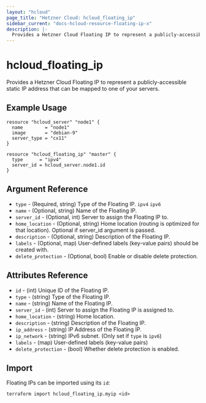```yaml
---
layout: "hcloud"
page_title: "Hetzner Cloud: hcloud_floating_ip"
sidebar_current: "docs-hcloud-resource-floating-ip-x"
description: |-
  Provides a Hetzner Cloud Floating IP to represent a publicly-accessible static IP address that can be mapped to one of your servers.
---
```


# hcloud_floating_ip

Provides a Hetzner Cloud Floating IP to represent a publicly-accessible static IP address that can be mapped to one of your servers.

## Example Usage

```hcl
resource "hcloud_server" "node1" {
  name        = "node1"
  image       = "debian-9"
  server_type = "cx11"
}

resource "hcloud_floating_ip" "master" {
  type      = "ipv4"
  server_id = hcloud_server.node1.id
}
```

## Argument Reference

- `type` - (Required, string) Type of the Floating IP. `ipv4` `ipv6`
- `name` - (Optional, string) Name of the Floating IP.
- `server_id` - (Optional, int) Server to assign the Floating IP to.
- `home_location` - (Optional, string) Home location (routing is optimized for that location). Optional if server_id argument is passed.
- `description` - (Optional, string) Description of the Floating IP.
- `labels` - (Optional, map) User-defined labels (key-value pairs) should be created with.
- `delete_protection` - (Optional, bool) Enable or disable delete protection.

## Attributes Reference

- `id` - (int) Unique ID of the Floating IP.
- `type` - (string) Type of the Floating IP.
- `name` - (string) Name of the Floating IP.
- `server_id` - (int) Server to assign the Floating IP is assigned to.
- `home_location` - (string) Home location.
- `description` - (string) Description of the Floating IP.
- `ip_address` - (string) IP Address of the Floating IP.
- `ip_network` - (string) IPv6 subnet. (Only set if `type` is `ipv6`)
- `labels` - (map) User-defined labels (key-value pairs)
- `delete_protection` - (bool) Whether delete protection is enabled.

## Import

Floating IPs can be imported using its `id`:

```
terraform import hcloud_floating_ip.myip <id>
```
